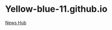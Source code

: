 # Yellow-blue-11.github.io

<a href="https://Yellow-blue-11.github.io/Doctype html.txt News Hub">News Hub<a>
